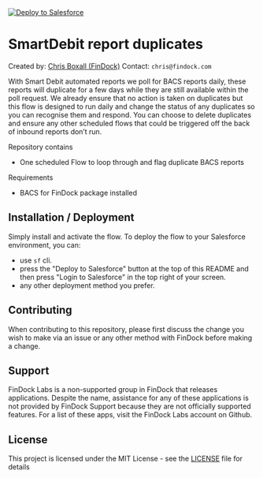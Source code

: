 <a href="https://githubsfdeploy.herokuapp.com">
  <img alt="Deploy to Salesforce"
       src="https://raw.githubusercontent.com/afawcett/githubsfdeploy/master/deploy.png">
</a>

# SmartDebit report duplicates

Created by: [Chris Boxall (FinDock)](https://www.linkedin.com/in/chris-boxall-4144b5a5/)
Contact: `chris@findock.com`

With Smart Debit automated reports we poll for BACS reports daily, these reports will duplicate for a few days while they are still available within the poll request. We already ensure that no action is taken on duplicates but this flow is designed to run daily and change the status of any duplicates so you can recognise them and respond. You can choose to delete duplicates and ensure any other scheduled flows that could be triggered off the back of inbound reports don’t run.

Repository contains
- One scheduled Flow to loop through and flag duplicate BACS reports

Requirements
- BACS for FinDock package installed

## Installation / Deployment

Simply install and activate the flow.
To deploy the flow to your Salesforce environment, you can:
- use `sf` cli.
- press the "Deploy to Salesforce" button at the top of this README and then press "Login to Salesforce" in the top right of your screen.
- any other deployment method you prefer.

## Contributing

When contributing to this repository, please first discuss the change you wish to make via an issue or any other method with FinDock before making a change.

## Support

FinDock Labs is a non-supported group in FinDock that releases applications. Despite the name, assistance for any of these applications is not provided by FinDock Support because they are not officially supported features. For a list of these apps, visit the FinDock Labs account on Github. 

## License

This project is licensed under the MIT License - see the [LICENSE](/LICENSE) file for details